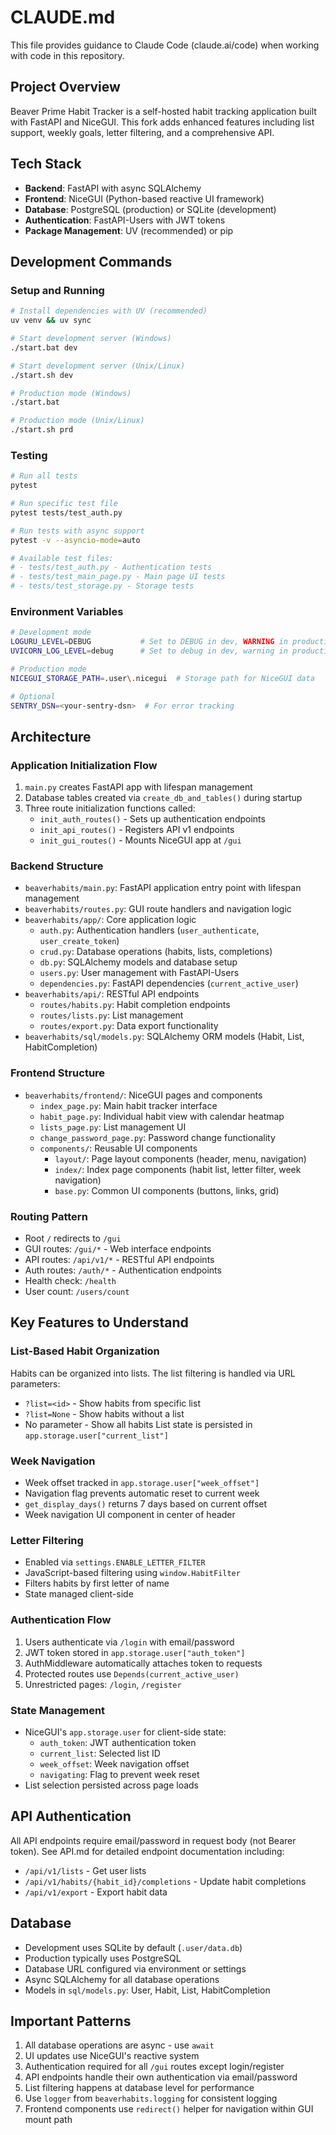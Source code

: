 # CLAUDE.md

This file provides guidance to Claude Code (claude.ai/code) when working with code in this repository.

## Project Overview

Beaver Prime Habit Tracker is a self-hosted habit tracking application built with FastAPI and NiceGUI. This fork adds enhanced features including list support, weekly goals, letter filtering, and a comprehensive API.

## Tech Stack

- **Backend**: FastAPI with async SQLAlchemy
- **Frontend**: NiceGUI (Python-based reactive UI framework)
- **Database**: PostgreSQL (production) or SQLite (development)
- **Authentication**: FastAPI-Users with JWT tokens
- **Package Management**: UV (recommended) or pip

## Development Commands

### Setup and Running
```bash
# Install dependencies with UV (recommended)
uv venv && uv sync

# Start development server (Windows)
./start.bat dev

# Start development server (Unix/Linux)
./start.sh dev

# Production mode (Windows)
./start.bat

# Production mode (Unix/Linux)
./start.sh prd
```

### Testing
```bash
# Run all tests
pytest

# Run specific test file
pytest tests/test_auth.py

# Run tests with async support
pytest -v --asyncio-mode=auto

# Available test files:
# - tests/test_auth.py - Authentication tests
# - tests/test_main_page.py - Main page UI tests
# - tests/test_storage.py - Storage tests
```

### Environment Variables
```bash
# Development mode
LOGURU_LEVEL=DEBUG           # Set to DEBUG in dev, WARNING in production
UVICORN_LOG_LEVEL=debug      # Set to debug in dev, warning in production

# Production mode
NICEGUI_STORAGE_PATH=.user\.nicegui  # Storage path for NiceGUI data

# Optional
SENTRY_DSN=<your-sentry-dsn>  # For error tracking
```

## Architecture

### Application Initialization Flow
1. `main.py` creates FastAPI app with lifespan management
2. Database tables created via `create_db_and_tables()` during startup
3. Three route initialization functions called:
   - `init_auth_routes()` - Sets up authentication endpoints
   - `init_api_routes()` - Registers API v1 endpoints
   - `init_gui_routes()` - Mounts NiceGUI app at `/gui`

### Backend Structure
- `beaverhabits/main.py`: FastAPI application entry point with lifespan management
- `beaverhabits/routes.py`: GUI route handlers and navigation logic
- `beaverhabits/app/`: Core application logic
  - `auth.py`: Authentication handlers (`user_authenticate`, `user_create_token`)
  - `crud.py`: Database operations (habits, lists, completions)
  - `db.py`: SQLAlchemy models and database setup
  - `users.py`: User management with FastAPI-Users
  - `dependencies.py`: FastAPI dependencies (`current_active_user`)
- `beaverhabits/api/`: RESTful API endpoints
  - `routes/habits.py`: Habit completion endpoints
  - `routes/lists.py`: List management
  - `routes/export.py`: Data export functionality
- `beaverhabits/sql/models.py`: SQLAlchemy ORM models (Habit, List, HabitCompletion)

### Frontend Structure
- `beaverhabits/frontend/`: NiceGUI pages and components
  - `index_page.py`: Main habit tracker interface
  - `habit_page.py`: Individual habit view with calendar heatmap
  - `lists_page.py`: List management UI
  - `change_password_page.py`: Password change functionality
  - `components/`: Reusable UI components
    - `layout/`: Page layout components (header, menu, navigation)
    - `index/`: Index page components (habit list, letter filter, week navigation)
    - `base.py`: Common UI components (buttons, links, grid)

### Routing Pattern
- Root `/` redirects to `/gui`
- GUI routes: `/gui/*` - Web interface endpoints
- API routes: `/api/v1/*` - RESTful API endpoints
- Auth routes: `/auth/*` - Authentication endpoints
- Health check: `/health`
- User count: `/users/count`

## Key Features to Understand

### List-Based Habit Organization
Habits can be organized into lists. The list filtering is handled via URL parameters:
- `?list=<id>` - Show habits from specific list
- `?list=None` - Show habits without a list
- No parameter - Show all habits
List state is persisted in `app.storage.user["current_list"]`

### Week Navigation
- Week offset tracked in `app.storage.user["week_offset"]`
- Navigation flag prevents automatic reset to current week
- `get_display_days()` returns 7 days based on current offset
- Week navigation UI component in center of header

### Letter Filtering
- Enabled via `settings.ENABLE_LETTER_FILTER`
- JavaScript-based filtering using `window.HabitFilter`
- Filters habits by first letter of name
- State managed client-side

### Authentication Flow
1. Users authenticate via `/login` with email/password
2. JWT token stored in `app.storage.user["auth_token"]`
3. AuthMiddleware automatically attaches token to requests
4. Protected routes use `Depends(current_active_user)`
5. Unrestricted pages: `/login`, `/register`

### State Management
- NiceGUI's `app.storage.user` for client-side state:
  - `auth_token`: JWT authentication token
  - `current_list`: Selected list ID
  - `week_offset`: Week navigation offset
  - `navigating`: Flag to prevent week reset
- List selection persisted across page loads

## API Authentication
All API endpoints require email/password in request body (not Bearer token). See API.md for detailed endpoint documentation including:
- `/api/v1/lists` - Get user lists
- `/api/v1/habits/{habit_id}/completions` - Update habit completions
- `/api/v1/export` - Export habit data

## Database
- Development uses SQLite by default (`.user/data.db`)
- Production typically uses PostgreSQL
- Database URL configured via environment or settings
- Async SQLAlchemy for all database operations
- Models in `sql/models.py`: User, Habit, List, HabitCompletion

## Important Patterns
1. All database operations are async - use `await` 
2. UI updates use NiceGUI's reactive system
3. Authentication required for all `/gui` routes except login/register
4. API endpoints handle their own authentication via email/password
5. List filtering happens at database level for performance
6. Use `logger` from `beaverhabits.logging` for consistent logging
7. Frontend components use `redirect()` helper for navigation within GUI mount path